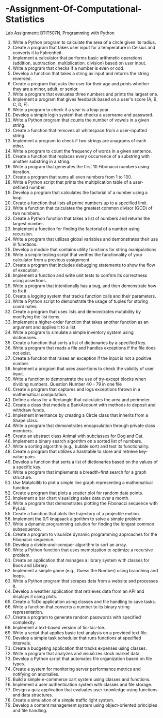 # -Assignment-Of-Computational-Statistics
Lab Assignment: BTIT507N, Programming with Python

1.	Write a Python program to calculate the area of a circle given its radius.
2.	Create a program that takes user input for a temperature in Celsius and converts it to Fahrenheit.
3.	Implement a calculator that performs basic arithmetic operations (addition, subtraction, multiplication, division) based on user input.
4.	Write a program that checks if a number is even or odd.
5.	Develop a function that takes a string as input and returns the string reversed.
6.	Create a program that asks the user for their age and prints whether they are a minor, adult, or senior.
7.	Write a program that evaluates three numbers and prints the largest one.
8.	Implement a program that gives feedback based on a user's score (A, B, C, D, F).
9.	Write a program to check if a year is a leap year.
10.	Develop a simple login system that checks a username and password.
11.	Write a Python program that counts the number of vowels in a given string.
12.	Create a function that removes all whitespace from a user-inputted string.
13.	Implement a program to check if two strings are anagrams of each other.
14.	Write a program to count the frequency of words in a given sentence.
15.	Create a function that replaces every occurrence of a substring with another substring in a string.
16.	Write a program that generates the first 10 Fibonacci numbers using iteration.
17.	Create a program that sums all even numbers from 1 to 100.
18.	Write a Python script that prints the multiplication table of a user-defined number.
19.	Develop a program that calculates the factorial of a number using a loop.
20.	Create a function that lists all prime numbers up to a specified limit.
21.	Write a function that calculates the greatest common divisor (GCD) of two numbers.
22.	Create a Python function that takes a list of numbers and returns the largest number.
23.	Implement a function for finding the factorial of a number using recursion.
24.	Write a program that utilizes global variables and demonstrates their use in functions.
25.	Develop a module that contains utility functions for string manipulations.
26.	Write a simple testing script that verifies the functionality of your calculator from a previous assignment.
27.	Create a program that includes debugging statements to show the flow of execution.
28.	Implement a function and write unit tests to confirm its correctness using assertions.
29.	Write a program that intentionally has a bug, and then demonstrate how to fix it.
30.	Create a logging system that tracks function calls and their parameters.
31.	Write a Python script to demonstrate the usage of tuples for storing coordinates.
32.	Create a program that uses lists and demonstrates mutability by modifying the list items.
33.	Implement a higher-order function that takes another function as an argument and applies it to a list.
34.	Write a program to simulate a simple inventory system using dictionaries.
35.	Create a function that sorts a list of dictionaries by a specified key.
36.	Write a program that reads a file and handles exceptions if the file does not exist.
37.	Create a function that raises an exception if the input is not a positive number.
38.	Implement a program that uses assertions to check the validity of user input.
39.	Write a function to demonstrate the use of try-except blocks when dividing numbers.
              Question Number 40 - 79 in one file
40.	Create a program that captures and logs exceptions thrown in a mathematical computation.
41.	Define a class for a Rectangle that calculates the area and perimeter.
42.	Create a class that models a BankAccount with methods to deposit and withdraw funds.
43.	Implement inheritance by creating a Circle class that inherits from a Shape class.
44.	Write a program that demonstrates encapsulation through private class members.
45.	Create an abstract class Animal with subclasses for Dog and Cat.
46.	Implement a binary search algorithm on a sorted list of numbers.
47.	Write a sorting algorithm (e.g., bubble sort) and test its functionality.
48.	Create a program that utilizes a hashtable to store and retrieve key-value pairs.
49.	Develop a function that sorts a list of dictionaries based on the values of a specific key.
50.	Write a program that implements a breadth-first search for a graph structure.
51.	Use Matplotlib to plot a simple line graph representing a mathematical function.
52.	Create a program that plots a scatter plot for random data points.
53.	Implement a bar chart visualizing sales data over a month.
54.	Write a program that demonstrates plotting the Fibonacci sequence with PyLab.
55.	Create a function that plots the trajectory of a projectile motion.
56.	Implement the 0/1 knapsack algorithm to solve a simple problem.
57.	Write a dynamic programming solution for finding the longest common subsequence.
58.	Create a program to visualize dynamic programming approaches for the Fibonacci sequence.
59.	Develop a divide-and-conquer algorithm to sort an array.
60.	Write a Python function that uses memoization to optimize a recursive problem.
61.	Create an application that manages a library system with classes for Book and Library.
62.	Implement a simple game (e.g., Guess the Number) using branching and loops.
63.	Write a Python program that scrapes data from a website and processes it.
64.	Develop a weather application that retrieves data from an API and displays it using plots.
65.	Create a ToDo application using classes and file handling to save tasks.
66.	Write a function that converts a number to its binary string representation.
67.	Create a program to generate random passwords with specified complexity.
68.	Implement a text-based version of tic-tac-toe.
69.	Write a script that applies basic text analysis on a provided text file.
70.	Develop a simple task scheduler that runs functions at specified intervals.
71.	Create a budgeting application that tracks expenses using classes.
72.	Write a program that analyzes and visualizes stock market data.
73.	Develop a Python script that automates file organization based on file types.
74.	Create a system for monitoring server performance metrics and notifying on anomalies.
75.	Build a simple e-commerce cart system using classes and functions.
76.	Implement a user authentication system with classes and file storage.
77.	Design a quiz application that evaluates user knowledge using functions and data structures.
78.	Create a simulation of a simple traffic light system.
79.	Develop a content management system using object-oriented principles and file handling.
